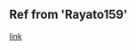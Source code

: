 ## Ref from 'Rayato159'

[link](https://medium.com/@rayato159/%E0%B8%A1%E0%B8%B2%E0%B8%97%E0%B8%B3%E0%B8%84%E0%B8%A7%E0%B8%B2%E0%B8%A1%E0%B8%A3%E0%B8%B9%E0%B9%89-grpc-%E0%B9%81%E0%B8%A5%E0%B8%B0%E0%B8%A5%E0%B8%87%E0%B8%A1%E0%B8%B7%E0%B8%AD-implement-%E0%B9%84%E0%B8%9B%E0%B8%81%E0%B8%B1%E0%B8%9A%E0%B8%A0%E0%B8%B2%E0%B8%A9%E0%B8%B2%E0%B8%A5%E0%B8%B9%E0%B8%81%E0%B8%A3%E0%B8%B1%E0%B8%81%E0%B8%AD%E0%B8%A2%E0%B9%88%E0%B8%B2%E0%B8%87-golang-ff734dbc946b)
